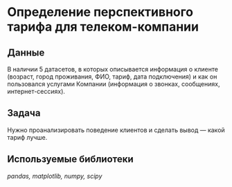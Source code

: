 # Определение перспективного тарифа для телеком-компании
## Данные
В наличии 5 датасетов, в которых описывается информация о клиенте (возраст, город проживания, ФИО, тариф, дата подключения) и как он пользовался услугами Компании (информация о звонках, сообщениях, интернет-сессиях).

## Задача
Нужно проанализировать поведение клиентов и сделать вывод — какой тариф лучше.

## Используемые библиотеки
*pandas, matplotlib, numpy, scipy*
